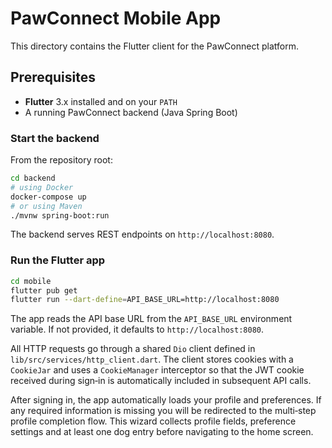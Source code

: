 # PawConnect Mobile App

This directory contains the Flutter client for the PawConnect platform.

## Prerequisites

- **Flutter** 3.x installed and on your `PATH`
- A running PawConnect backend (Java Spring Boot)

### Start the backend

From the repository root:

```bash
cd backend
# using Docker
docker-compose up
# or using Maven
./mvnw spring-boot:run
```

The backend serves REST endpoints on `http://localhost:8080`.

### Run the Flutter app

```bash
cd mobile
flutter pub get
flutter run --dart-define=API_BASE_URL=http://localhost:8080
```

The app reads the API base URL from the `API_BASE_URL` environment variable.
If not provided, it defaults to `http://localhost:8080`.

All HTTP requests go through a shared `Dio` client defined in
`lib/src/services/http_client.dart`. The client stores cookies with a
`CookieJar` and uses a `CookieManager` interceptor so that the JWT cookie
received during sign‑in is automatically included in subsequent API calls.

After signing in, the app automatically loads your profile and preferences.
If any required information is missing you will be redirected to the
multi‑step profile completion flow.  This wizard collects profile fields,
preference settings and at least one dog entry before navigating to the home
screen.
